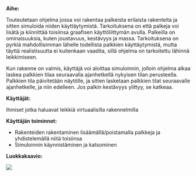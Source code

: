 **Aihe:** 

Touteutetaan ohjelma jossa voi rakentaa palkeista erilaista rakenteita ja sitten simuloida niiden käyttäytymistä. Tarkoituksena on että palkeja voi lisätä ja kiinnittää toisiinsa graafisen käyttöliittymän avulla. Palkeilla on ominaisuuksia, kuten joustavuus, kestävyys ja massa. Tarkoituksena on pyrkiä mahdollisimman lähelle todellista palkkien käyttäytymistä, mutta täyttä realistisuutta ei kuitenkaan vaadita, sillä ohjelma on tarkoitettu lähinnä leikkimiseen. 

Kun rakenne on valmis, käyttäjä voi aloittaa simuloinnin, jolloin ohjelma alkaa laskea palkkien tilaa seuraavalla ajanhetkellä nykyisen tilan perusteella. Palkkien tila päivitetään näytölle, ja sitten lasketaan palkkien tilat seuraavalle ajanhetkelle, ja niin edelleen. Jos palkin kestävyys ylittyy, se katkeaa.

**Käyttäjät:** 

Ihmiset jotka haluavat leikkiä virtuaalisilla rakennelmilla

**Käyttäjän toiminnot:**

* Rakenteiden rakentaminen lisäämällä/poistamalla palkkeja ja yhdistelemällä niitä toisiinsa
* Simuloinnin käynnistäminen ja katsominen
 
**Luokkakaavio:**

![](/dokumentaatio/luokkakaavio.png)
